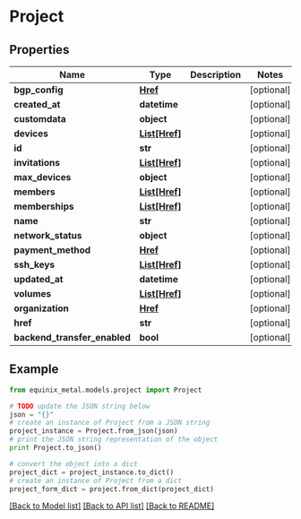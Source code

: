# Project


## Properties
Name | Type | Description | Notes
------------ | ------------- | ------------- | -------------
**bgp_config** | [**Href**](Href.md) |  | [optional] 
**created_at** | **datetime** |  | [optional] 
**customdata** | **object** |  | [optional] 
**devices** | [**List[Href]**](Href.md) |  | [optional] 
**id** | **str** |  | [optional] 
**invitations** | [**List[Href]**](Href.md) |  | [optional] 
**max_devices** | **object** |  | [optional] 
**members** | [**List[Href]**](Href.md) |  | [optional] 
**memberships** | [**List[Href]**](Href.md) |  | [optional] 
**name** | **str** |  | [optional] 
**network_status** | **object** |  | [optional] 
**payment_method** | [**Href**](Href.md) |  | [optional] 
**ssh_keys** | [**List[Href]**](Href.md) |  | [optional] 
**updated_at** | **datetime** |  | [optional] 
**volumes** | [**List[Href]**](Href.md) |  | [optional] 
**organization** | [**Href**](Href.md) |  | [optional] 
**href** | **str** |  | [optional] 
**backend_transfer_enabled** | **bool** |  | [optional] 

## Example

```python
from equinix_metal.models.project import Project

# TODO update the JSON string below
json = "{}"
# create an instance of Project from a JSON string
project_instance = Project.from_json(json)
# print the JSON string representation of the object
print Project.to_json()

# convert the object into a dict
project_dict = project_instance.to_dict()
# create an instance of Project from a dict
project_form_dict = project.from_dict(project_dict)
```
[[Back to Model list]](../README.md#documentation-for-models) [[Back to API list]](../README.md#documentation-for-api-endpoints) [[Back to README]](../README.md)


